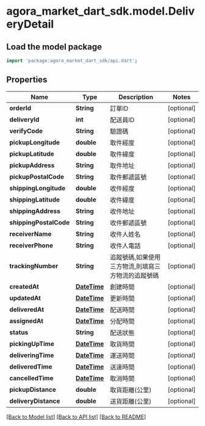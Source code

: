 # agora_market_dart_sdk.model.DeliveryDetail

## Load the model package
```dart
import 'package:agora_market_dart_sdk/api.dart';
```

## Properties
Name | Type | Description | Notes
------------ | ------------- | ------------- | -------------
**orderId** | **String** | 訂單ID | [optional] 
**deliveryId** | **int** | 配送員ID | [optional] 
**verifyCode** | **String** | 驗證碼 | [optional] 
**pickupLongitude** | **double** | 取件經度 | [optional] 
**pickupLatitude** | **double** | 取件緯度 | [optional] 
**pickupAddress** | **String** | 取件地址 | [optional] 
**pickupPostalCode** | **String** | 取件郵遞區號 | [optional] 
**shippingLongitude** | **double** | 收件經度 | [optional] 
**shippingLatitude** | **double** | 收件緯度 | [optional] 
**shippingAddress** | **String** | 收件地址 | [optional] 
**shippingPostalCode** | **String** | 收件郵遞區號 | [optional] 
**receiverName** | **String** | 收件人姓名 | [optional] 
**receiverPhone** | **String** | 收件人電話 | [optional] 
**trackingNumber** | **String** | 追蹤號碼,如果使用三方物流,則填寫三方物流的追蹤號碼 | [optional] 
**createdAt** | [**DateTime**](DateTime.md) | 創建時間 | [optional] 
**updatedAt** | [**DateTime**](DateTime.md) | 更新時間 | [optional] 
**deliveredAt** | [**DateTime**](DateTime.md) | 配送時間 | [optional] 
**assignedAt** | [**DateTime**](DateTime.md) | 分配時間 | [optional] 
**status** | **String** | 配送狀態 | [optional] 
**pickingUpTime** | [**DateTime**](DateTime.md) | 取貨時間 | [optional] 
**deliveringTime** | [**DateTime**](DateTime.md) | 運送時間 | [optional] 
**deliveredTime** | [**DateTime**](DateTime.md) | 送達時間 | [optional] 
**cancelledTime** | [**DateTime**](DateTime.md) | 取消時間 | [optional] 
**pickupDistance** | **double** | 取貨距離(公里) | [optional] 
**deliveryDistance** | **double** | 送貨距離(公里) | [optional] 

[[Back to Model list]](../README.md#documentation-for-models) [[Back to API list]](../README.md#documentation-for-api-endpoints) [[Back to README]](../README.md)



